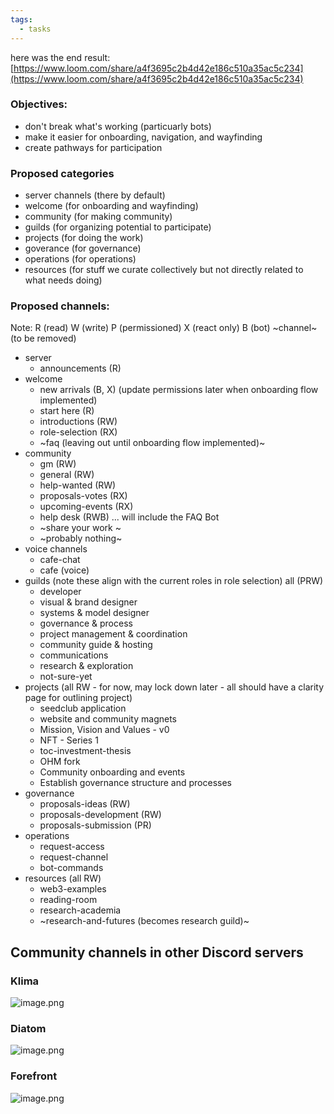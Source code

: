 ```yaml
---
tags:
  - tasks
---
```

here was the end result: [https://www.loom.com/share/a4f3695c2b4d42e186c510a35ac5c234](https://www.loom.com/share/a4f3695c2b4d42e186c510a35ac5c234) 
### Objectives:
- don't break what's working (particuarly bots)
- make it easier for onboarding, navigation, and wayfinding
- create pathways for participation


### Proposed categories
- server channels (there by default)
- welcome (for onboarding and wayfinding)
- community (for making community)
- guilds (for organizing potential to participate)
- projects (for doing the work)
- goverance (for governance)
- operations (for operations)
- resources (for stuff we curate collectively but not directly related to what needs doing)

### Proposed channels:
Note: R (read) W (write) P (permissioned) X (react only) B (bot) ~channel~ (to be removed)
- server
	- announcements (R)
- welcome
	- new arrivals (B, X) (update permissions later when onboarding flow implemented)
	- start here (R)
	- introductions (RW)
	- role-selection (RX)
	- ~faq (leaving out until onboarding flow implemented)~
- community
	- gm (RW)
	- general (RW)
	- help-wanted (RW)
	- proposals-votes (RX)
	- upcoming-events (RX)
	- help desk (RWB) ... will include the FAQ Bot
	- ~share your work ~
	- ~probably nothing~
- voice channels
	- cafe-chat
	- cafe (voice)
- guilds (note these align with the current roles in role selection) all (PRW)
	- developer
	- visual & brand designer 
	- systems & model designer
	- governance & process
	- project management & coordination
	- community guide & hosting
	- communications
	- research & exploration
	- not-sure-yet
- projects (all RW - for now, may lock down later - all should have a clarity page for outlining project)
	- seedclub application
	- website and community magnets
	- Mission, Vision and Values - v0
	- NFT - Series 1
	- toc-investment-thesis
	- OHM fork
	- Community onboarding and events
	- Establish governance structure and processes
- governance 
	- proposals-ideas (RW)
	- proposals-development (RW)
	- proposals-submission (PR)
- operations
	- request-access
	- request-channel
	- bot-commands
- resources (all RW)
	- web3-examples
	- reading-room
	- research-academia
	- ~research-and-futures (becomes research guild)~




## Community channels in other Discord servers
### Klima

![image.png](677e7d23-cd6d-49e8-bd99-0a6aa5941c15.png)
### Diatom

![image.png](ee357682-5c28-4013-b0d2-48dd4ed1c94f%201.png)
### Forefront

![image.png](3a790d51-fea2-46d9-9054-a2270d15e98a.png)